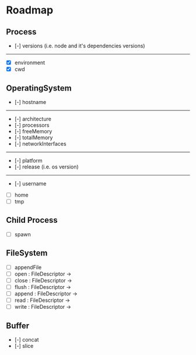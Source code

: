 # Roadmap

## Process
- [-] versions (i.e. node and it's dependencies versions)
---
- [x] environment
- [x] cwd

## OperatingSystem
- [-] hostname
---
- [-] architecture
- [-] processors
- [-] freeMemory
- [-] totalMemory
- [-] networkInterfaces
---
- [-] platform
- [-] release (i.e. os version)
---
- [-] username
- [ ] home
- [ ] tmp

## Child Process
- [ ] spawn

## FileSystem
- [ ] appendFile
- [ ] open : FileDescriptor ->
- [ ] close : FileDescriptor ->
- [ ] flush : FileDescriptor ->
- [ ] append : FileDescriptor ->
- [ ] read : FileDescriptor ->
- [ ] write : FileDescriptor ->

## Buffer
- [-] concat
- [-] slice
